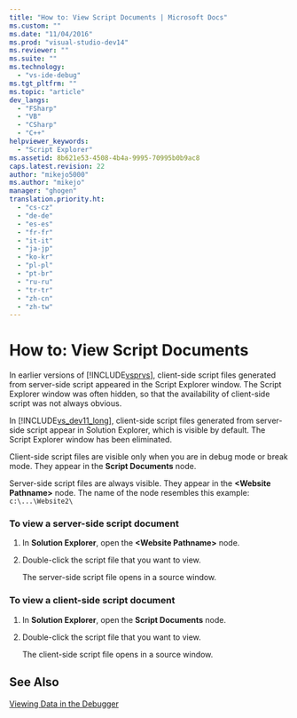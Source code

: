 ```yaml
---
title: "How to: View Script Documents | Microsoft Docs"
ms.custom: ""
ms.date: "11/04/2016"
ms.prod: "visual-studio-dev14"
ms.reviewer: ""
ms.suite: ""
ms.technology: 
  - "vs-ide-debug"
ms.tgt_pltfrm: ""
ms.topic: "article"
dev_langs: 
  - "FSharp"
  - "VB"
  - "CSharp"
  - "C++"
helpviewer_keywords: 
  - "Script Explorer"
ms.assetid: 8b621e53-4508-4b4a-9995-70995b0b9ac8
caps.latest.revision: 22
author: "mikejo5000"
ms.author: "mikejo"
manager: "ghogen"
translation.priority.ht: 
  - "cs-cz"
  - "de-de"
  - "es-es"
  - "fr-fr"
  - "it-it"
  - "ja-jp"
  - "ko-kr"
  - "pl-pl"
  - "pt-br"
  - "ru-ru"
  - "tr-tr"
  - "zh-cn"
  - "zh-tw"
---
```

# How to: View Script Documents
In earlier versions of [!INCLUDE[vsprvs](../code-quality/includes/vsprvs_md.md)], client-side script files generated from server-side script appeared in the Script Explorer window. The Script Explorer window was often hidden, so that the availability of client-side script was not always obvious.  
  
 In [!INCLUDE[vs_dev11_long](../data-tools/includes/vs_dev11_long_md.md)], client-side script files generated from server-side script appear in Solution Explorer, which is visible by default. The Script Explorer window has been eliminated.  
  
 Client-side script files are visible only when you are in debug mode or break mode. They appear in the **Script Documents** node.  
  
 Server-side script files are always visible. They appear in the **\<Website Pathname>** node. The name of the node resembles this example: `c:\...\Website2\`  
  
### To view a server-side script document  
  
1.  In **Solution Explorer**, open the **\<Website Pathname>** node.  
  
2.  Double-click the script file that you want to view.  
  
     The server-side script file opens in a source window.  
  
### To view a client-side script document  
  
1.  In **Solution Explorer**, open the **Script Documents** node.  
  
2.  Double-click the script file that you want to view.  
  
     The client-side script file opens in a source window.  
  
## See Also  
 [Viewing Data in the Debugger](../debugger/viewing-data-in-the-debugger.md)